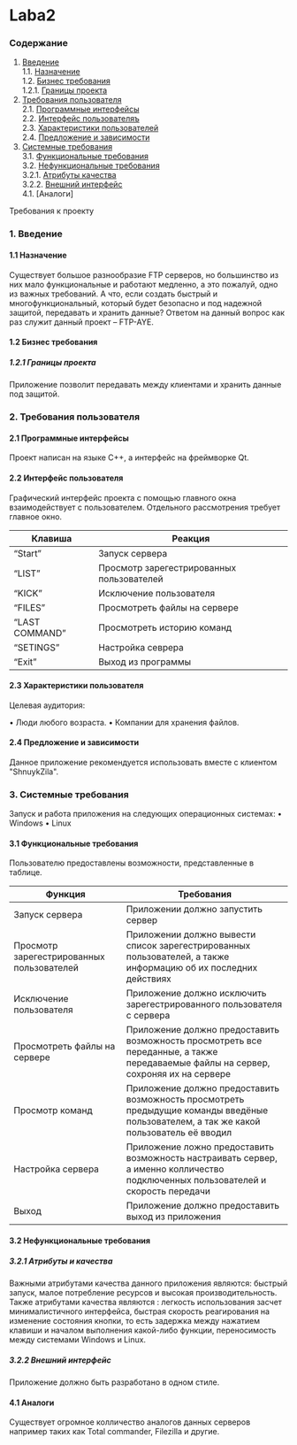 # Laba2
### Содержание
1. [Введение](#1)<br>
  1.1. [Назначение](#1.1)<br>
  1.2. [Бизнес требования](#1.2)<br>
      1.2.1. [Границы проекта](#1.2.1)<br>
2. [Требования пользователя](#2) <br>
  2.1. [Программные интерфейсы](#2.1) <br>
  2.2. [Интерфейс пользователяъ](#2.2) <br>
  2.3. [Характеристики пользователей](#2.3) <br>
  2.4. [Предложение и зависимости](#2.4) <br>
3. [Системные требования](#3) <br>
  3.1. [Функциональные требования](#3.1) <br>
  3.2. [Нефункциональные требования](#3.2) <br>
      3.2.1. [Атрибуты качества](#3.2.1) <br>
      3.2.2. [Внешний интерфейс](#3.2.2) <br>
  4.1. [Аналоги]<br>

Требования к проекту

### 1. Введение <a name="1"></a>

#### 1.1 Назначение <a name="1.1"></a>

Существует большое разнообразие FTP серверов, но большинство из них мало функциональные и работают медленно, а это пожалуй, одно из важных требований.
А что, если создать быстрый и многофункциональный, который будет безопасно и под надежной защитой, передавать и хранить данные? Ответом на данный вопрос как раз служит данный проект – FTP-AYE.

#### 1.2 Бизнес требования <a name="1.2"></a>

##### 1.2.1 Границы проекта <a name="1.2.1"></a>
Приложение позволит передавать между клиентами и хранить данные под защитой.

### 2. Требования пользователя <a name="2"></a>

#### 2.1 Программные интерфейсы <a name="2.1"></a>

Проект написан на языке С++, а интерфейс на фреймворке Qt.

#### 2.2 Интерфейс пользователя <a name="2.2"></a>

Графический интерфейс проекта с помощью  главного окна взаимодействует с пользователем. Отдельного рассмотрения требует главное окно.

|Клавиша|Реакция
---|---
|“Start”|Запуск сервера|
|“LIST”|Просмотр зарегестрированных пользователей|
|“KICK”|Исключение пользователя|
|“FILES”|Просмотреть файлы на сервере|
|“LAST COMMAND”|Просмотреть историю команд|
|“SETINGS”|Настройка севрера|
|“Exit”|Выход из программы|

#### 2.3 Характеристики пользователя <a name="2.3"></a>

Целевая аудитория:

•	Люди любого возраста.
•	Компании для хранения файлов.

#### 2.4 Предложение и зависимости <a name="2.4"></a>

Данное приложение рекомендуется использовать вместе с клиентом "ShnuykZila".

### 3. Системные требования <a name="3"></a>

Запуск и работа приложения на следующих операционных системах:
•	Windows
•	Linux

#### 3.1 Функциональные требования <a name="3.1"></a>

Пользователю предоставлены возможности, представленные в таблице.

|Функция	| Требования|
---|---
|Запуск сервера| Приложении должно запустить сервер|
|Просмотр зарегестрированных пользователей| Приложении должно вывести список зарегестрированных пользователей, а также информацию об их последних действиях|
|Исключение пользователя| Приложение должно исключить зарегестрированного пользователя с сервера|
|Просмотреть файлы на сервере|Приложение должно предоставить возможность просмотреть все переданные, а также передаваемые файлы на сервер, сохроняя их на сервере|
|Просмотр команд| Приложение должно предоставить возможность просмотреть предыдущие команды введёные пользователем, а так же какой пользователь её вводил|
|Настройка сервера|Приложение ложно предоставить возможность настраивать сервер, а именно колличество подключенных пользователей и скорость передачи|
|Выход | Приложение должно предоставить выход из приложения|

#### 3.2 Нефункциональные требования <a name="3.2"></a>

##### 3.2.1 Атрибуты и качества <a name="3.2.1"></a>
	
Важными атрибутами качества данного приложения являются: быстрый запуск, малое потребление ресурсов и высокая производительность.
Также атрибутами качества являются : легкость использования засчет минималистичного интерфейса, быстрая скорость реагирования на изменение состояния кнопки, то есть задержка между нажатием клавиши и началом выполнения какой-либо функции, переносимость между системами Windows и Linux.

##### 3.2.2 Внешний интерфейс <a name="3.2.2"></a>
	
Приложение должно быть разработано в одном стиле.

#### 4.1 Аналоги <a name="4.1"></a>

Существует огромное колличество аналогов данных серверов например таких как Total commander, Filezilla и другие.
